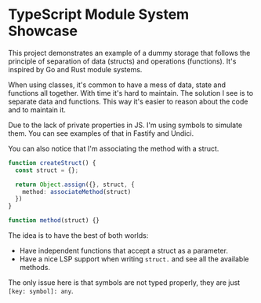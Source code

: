 # TypeScript Module System Showcase

This project demonstrates an example of a dummy storage that follows the principle of separation of data (structs) and
operations (functions). It's inspired by Go and Rust module systems.

When using classes, it's common to have a mess of data, state and functions all together. With time it's hard to maintain.
The solution I see is to separate data and functions. This way it's easier to reason about the code and to maintain it.

Due to the lack of private properties in JS. I'm using symbols to simulate them. You can see examples of that in Fastify and Undici.

You can also notice that I'm associating the method with a struct.

```ts
function createStruct() {
  const struct = {};

  return Object.assign({}, struct, {
    method: associateMethod(struct)
  })
}

function method(struct) {}
```

The idea is to have the best of both worlds:
- Have independent functions that accept a struct as a parameter.
- Have a nice LSP support when writing `struct.` and see all the available methods.

The only issue here is that symbols are not typed properly, they are just `[key: symbol]: any`.
